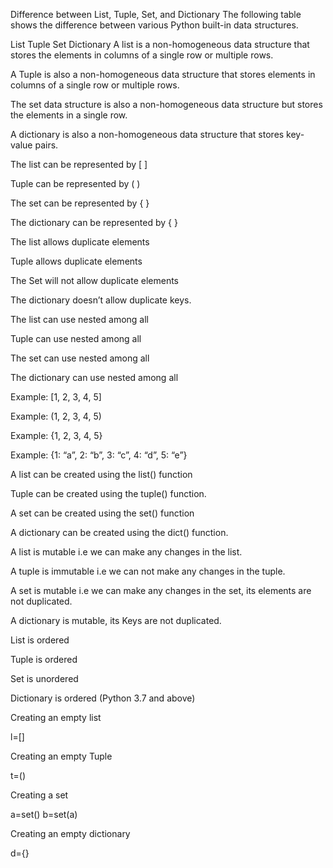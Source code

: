 Difference between List, Tuple, Set, and Dictionary
The following table shows the difference between various Python built-in data structures.

List	Tuple	Set	Dictionary
A list is a non-homogeneous data structure that stores the elements in columns of a single row or multiple rows.

A Tuple is also a non-homogeneous data structure that stores elements in columns of a single row or multiple rows.

The set data structure is also a non-homogeneous data structure but stores the elements in a single row.

A dictionary is also a non-homogeneous data structure that stores key-value pairs.

The list can be represented by [ ]

Tuple can be represented by  ( )

The set can be represented by { }

The dictionary can be represented by { }

The list allows duplicate elements

Tuple allows duplicate elements

The Set will not allow duplicate elements

The dictionary doesn’t allow duplicate keys.

The list can use nested among all

Tuple can use nested among all

The set can use nested among all

The dictionary can use nested among all

Example: [1, 2, 3, 4, 5]

Example: (1, 2, 3, 4, 5)

Example: {1, 2, 3, 4, 5}

Example: {1: “a”, 2: “b”, 3: “c”, 4: “d”, 5: “e”}

A list can be created using the list() function

Tuple can be created using the tuple() function.

A set can be created using the set() function

A dictionary can be created using the dict() function.

A list is mutable i.e we can make any changes in the list.

A tuple is immutable i.e we can not make any changes in the tuple.

A set is mutable i.e we can make any changes in the set, its elements are not duplicated.

A dictionary is mutable, its Keys are not duplicated.

List is ordered

Tuple is ordered

Set is unordered

Dictionary is ordered (Python 3.7 and above)

Creating an empty list

l=[]

Creating an empty Tuple

t=()

Creating a set

a=set()
b=set(a)

Creating an empty dictionary

d={}
